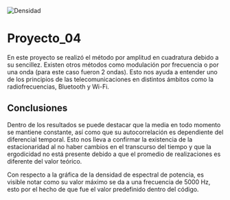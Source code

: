 ![Densidad](https://user-images.githubusercontent.com/85918010/125578488-dd9e811e-d3a2-409a-9e83-29eb9dc134ba.png)
# Proyecto_04
En este proyecto se realizó el método por amplitud en cuadratura debido a su sencillez. Existen otros métodos como modulación por frecuencia o por una onda (para este caso fueron 2 ondas). Esto nos ayuda a entender uno de los principios de las telecomunicaciones en distintos ámbitos  como la radiofrecuencias, Bluetooth y Wi-Fi.


## Conclusiones

Dentro de los resultados se puede destacar que la media en todo momento se mantiene constante, así como que su autocorrelación es dependiente del diferencial temporal. Esto nos lleva a confirmar la existencia de la estacionaridad al no haber cambios en el transcurso del tiempo y que la ergodicidad no está presente debido a que el promedio de realizaciones es diferente del valor teórico.

Con respecto a la gráfica de la densidad de espectral de potencia, es visible notar como su valor máximo se da a una frecuencia de 5000 Hz, esto por el hecho de que fue el valor predefinido dentro del código.
